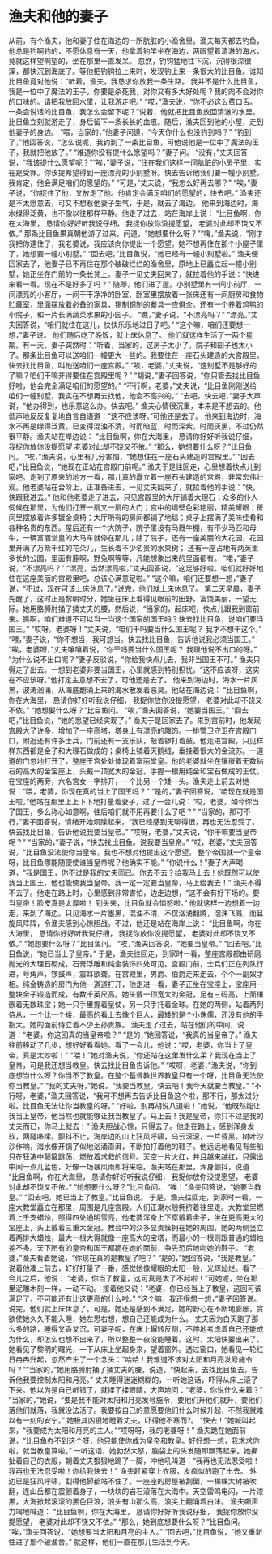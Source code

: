 # 渔夫和他的妻子

从前，有个渔夫，他和妻子住在海边的一所肮脏的小渔舍里。渔夫每天都去钓鱼，他总是钓啊钓的，不愿休息有一天，他拿着钓竿坐在海边，两眼望着清澈的海水，竟就这样望啊望的，坐在那里一直发呆。 
忽然，钓钩猛地往下沉，沉得很深很深，都快沉到海底了。等他把钓钩拉上来时，发现钓上来一条很大的比目鱼。谁知比目鱼竟对他说：“听着，渔夫，我恳求你放我一条生路。 
我并不是什么比目鱼，我是一位中了魔法的王子，你要是杀死我，对你又有多大好处呢？我的肉不会对你的口味的。请把我放回水里，让我游走吧。” 
“哎，”渔夫说，“你不必这么费口舌。一条会说话的比目鱼，我怎么会留下呢？”说着，他就把比目鱼放回清澈的水里。比目鱼立刻就游走了，身后留下一条长长的血痕。随后，渔夫回到他的小屋，走到他妻子的身边。 
“喂，当家的，”他妻子问道，“今天你什么也没钓到吗？” 
“钓到了，”他回答说，“怎么说呢，我钓到了一条比目鱼，可他说他是一位中了魔法的王子，我就把他放了。” 
“难道你没有提什么愿望吗？”妻子问。 
“没有，”丈夫回答说，“我该提什么愿望呢？”“唉，”妻子说，“住在我们这样一间肮脏的小房子里，实在是受罪。你该提希望得到一座漂亮的小别墅呀。快去告诉他我们要一幢小别墅，我肯定，他会满足咱们的愿望的。” 
“可是，”丈夫说，“我怎么好再去哪？” 
“唉，”妻子说，“你捉住了他，又放走了他。他肯定会满足咱们的愿望的，快去吧。” 
渔夫还是不太愿意去，可又不想惹他妻子生气，于是，就去了海边。 
他来到海边时，海水绿得泛黄，也不像以往那样平静。他走了过去，站在海岸上说： 
“比目鱼啊，你在大海里， 
恳请你好好听我说仔细， 
我捉你放你没提愿望， 
老婆对此却不饶又不依。” 
那条比目鱼果真朝他游了过来，问道，“她想要什么呀？”“嗨，”渔夫说，“刚才我把你逮住了，我老婆说，我应该向你提出一个愿望。她不想再住在那个小屋子里了，她想要一幢小别墅。” 
“回去吧，”比目鱼说，“她已经有一幢小别墅啦。” 
渔夫便回家去了，他妻子已不再住在那个破破烂烂的渔舍里，原地上已矗立起一幢小别墅，她正坐在门前的一条长凳上。妻子一见丈夫回来了，就拉着他的手说：“快进来看一看。现在不是好多了吗？” 
随即，他们进了屋。小别墅里有一间小前厅，一间漂亮的小客厅，一间干干净净的卧室、卧室里摆放着一张床还有一间厨房和食物贮藏室，里面摆放着必备的家具，锡制铜制的餐具一应俱全。还有一个养着鸡鸭的小院子，和一片长满蔬菜水果的小园子。 
“瞧，”妻子说，“不漂亮吗？” 
“漂亮。”丈夫回答说，“咱们就住在这儿，快快乐乐地过日子吧。” 
“这个嘛，咱们还要想一想，”妻子说。 
他们随后吃了晚饭，就上床休息了。 
他们就这样生活了一两个星期。有一天，妻子突然时：“听着，当家的，这房子太小了，院子和园子也太小了。那条比目鱼可以送咱们一幢更大一些的。我要住在一座石头建造的大宫殿里。快去找比目鱼，叫他送咱们一座宫殿。” 
“唉，老婆，”丈夫说，“这别墅不是够好的了嘛？咱们干嘛非得要住在宫殿里呢？” 
“胡说，”妻子回答说，“你只管去找比目鱼好啦，他会完全满足咱们的愿望的。” 
“不行啊，老婆，”丈夫说，“比目鱼刚刚送给咱们一幢别墅，我实在不想再去找他，他会不高兴的。” 
“去吧，快去吧，”妻子大声说，“他办得到，也乐意这么办。快去吧。” 
渔夫心情很沉重，本来是不想去的。他低声地反反复复地自言自语道：“这不应该呀。”可他还是去了。 
他来到海边时，海水不再是绿得泛黄，已变得混浊不清，时而暗蓝，时而深紫，时而灰黑，不过仍然很平静。渔夫站在岸边说： 
“比目鱼啊，你在大海里， 
恳请你好好听我说仔细， 
我捉你放你没提愿望 
老婆对此却不饶又不依。” 
“那么，她想要什么呀？”比目鱼问。 
“唉，”渔夫说，心里有几分害怕，“她想住在一座石头建造的宫殿里。” 
“回去吧，”比目鱼说，“她现在正站在宫殿门前呢。” 
渔夫于是往回走，心里想着快点儿到家吧。走到了原来的地方一看，那儿真的矗立着一座石头建造的宫殿，非常宏伟壮观。他老婆站在台阶上，正准备进去，一见丈夫回来了，就拉着他的手说：“快，快跟我进去。” 
他和他老婆走了进去，只见宫殿里的大厅铺着大理石；众多的仆人伺候在那里，为他们打开一扇又一扇的大门；宫中的墙壁色彩艳丽，精美耀眼；房间里摆放着许多镀金桌椅；大厅所有的房间都铺了地毯；桌子上摆满了美味佳肴和各种名贵的东西。屋后还有一个大院子，院子里设有马厩牛棚，有不少马匹和母牛，一辆富丽堂皇的大马车就停在那儿；除了院子，还有一座美丽的大花园，花园里开满了万紫千红的花朵儿，生长着不少名贵的水果树； 
还有一座占地有两英里多长的公园，里面有鹿啊，野兔啊等等，凡能想象出来的里面都有。 
“喏，”妻子说，“不漂亮吗？” 
“漂亮，当然漂亮啦，”丈夫回答说，“这足够好啦。咱们就好好地住在这座美丽的宫殿里吧，总该心满意足啦。” 
“这个嘛，咱们还要想一想，”妻子说，“不过，现在可该上床休息了。”说完，他们就上床休息了。 
第二天早晨，妻子先醒了，这时正是黎明时分，她坐在床上看得见眼前的田野，富饶美丽，一望无际。她用胳膊肘捅了捅丈夫的腰，然后说，“当家的，起床吧，快点儿跟我到窗前来。瞧啊，咱们难道不可以当一当这个国家的国王吗？快去找比目鱼，说咱们要当国王。” 
“哎呀，老婆呀！”丈夫说，“咱们干吗要当什么国王呢？ 
我才不想干这个。” 
“喂，”妻子说，“你不想当，我可想当。快去找比目鱼，告诉他说我必须当国王。” 
“唉，老婆呀，”丈夫嚷嚷着说，“你干吗要当什么国王呢？ 
我跟他说不出口的呀。” 
“为什么说不出口呢？”妻子反驳说，“你给我快点儿去，我非当国王不可。” 
渔夫只得走了出去。一想到老婆非要当国王，心里就感到特别担忧。“这不应该呀，这实在不应该呀。”他打定主意想不去了，可他还是去了。 
他来到海边时，海水一片灰黑，波涛汹涌，从海底翻涌上来的海水散发着恶臭。他站在海边说： 
“比目鱼啊，你在大海里， 
恳请你好好听我说仔细， 
我捉你放你没提愿望， 
老婆对此却不饶又不依。” 
“她想要什么呀？”比目鱼问。 
“唉，”渔夫回答说，“她要当国王。” 
“回去吧，”比目鱼说，“她的愿望已经实现了。” 
渔夫于是回家去了。来到宫前时，他发现宫殿大了许多，增加了一座高塔，塔身上有漂亮的雕饰。一排警卫守卫在宫殿门口，附近还有许多士兵，门前还有一支乐队，敲着锣打着鼓。他走进宫殿，只见样样东西都是金子和大理石做成的；桌椅上铺着天鹅绒，垂挂着很大的金流苏。一道道的门忽地打开了，整座王宫处处体现着富丽堂皇。他的老婆就坐在镶嵌着无数钻石的高大的金宝座上，头戴一顶宽大的金冠，手握一根用纯金和宝石做成的王仗。在宝座的两旁，六名宫女一字排开，一个比另一个矮一头。渔夫走上前去对她说：“喂，老婆，你现在真的当上了国王吗？” 
“是的，”妻子回答说，“咱现在就是国王啦。”他站在那里上上下下地打量着妻子，过了一会儿说：“哎，老婆，如今你当了国王，多么称心如意啊，往后咱们就不用再要什么了吧？” 
“当家的，那可不行，”妻子回答说，情绪开始烦躁起来，“我已经感到无聊得很，再也无法忍受了。快去找比目鱼，告诉他说我要当皇帝。” 
“哎呀，老婆，”丈夫说，“你干嘛要当皇帝呢？” 
“当家的，”妻子说，“快去找比目鱼。说我要当皇帝。” 
“哎，老婆，”丈夫回答说，“比目鱼没法使你当皇帝，我也不想对他提出这个愿望。 
整个帝国就一个皇帝呀，比目鱼哪能随便使谁当皇帝呢？他确实不能。” 
“你说什么！”妻子大声喝道，“我是国王，你不过是我的丈夫而已。你去不去？给我马上去！他既然可以使我当上国王，他也能使我当皇帝。我一定一定要当皇帝，马上给我去！” 
渔夫不得不去了。他走在路上时，心里感到非常害怕，边走边想，“这不会有好下场的。要当皇帝！脸皮真是太厚啦！ 
到头来，比目鱼就会恼怒啦。” 
他就这样一边想着一边走，来到了海边。只见海水一片墨黑，混浊不清，不仅汹涌翻腾，泡沫飞溅，而且旋风阵阵，令渔夫感到心惊胆战。不过，他还是站在海岸上说： 
“比目鱼啊，你在大海里， 
恳请你好好听我说仔细， 
我捉你放你没提愿望， 
老婆对此却不饶又不依。” 
“她想要什么呀？”比目鱼问。 
“唉，”渔夫回答说，“她要当皇帝。” 
“回去吧，”比目鱼说，“她已当上了皇帝。” 
于是，渔夫往回走，到家时一看，整座宫殿都由研磨抛光的大理石砌成，石膏浮雕和纯金装饰四处可见。宫殿门前，士兵们正在列队行进，号角声，锣鼓声，震耳欲聋。在宫殿里，男爵、伯爵走来走去，个个一副奴才相。纯金铸造的房门为他一道道打开，他走进一看，妻子正坐在宝座上，宝座用一整块金子锻造而成，有数千英尺高。她头戴一顶宽大的金冠，足有三码高，上面镶嵌着无数珠宝；她一只手里握着皇仗，另一只手托着金球。在她的两侧，站着两列侍从，一个比一个矮，最高的看上去像个巨人，最矮的是个小侏儒，还没有他的手指大。她的面前侍立着不少王孙贵族。 
渔夫走了过去，站在他们的中间，说道：“老婆，你这回真的当皇帝啦？” 
“是的，”她回答说，“我真的当皇帝了。” 
渔夫往前移动了几步，想好好看看她。看了一会儿，他说：“哎，老婆，你当上了皇帝，真是太妙啦！” 
“喂！”她对渔夫说，“你还站在这里发什么呆？我现在当上了皇帝，可是我还想当教皇。快去找比目鱼告诉他。” 
“哎呀，老婆，”渔夫说，“你到底想当什么呀？你当不了教皇。在整个基督教世界教皇只有一个呀，比目鱼无法使你当教皇。” 
“我的丈夫呀，”她说，“我要当教皇。快去吧！我今天就要当教皇。” 
“不行呀，老婆，”渔夫回答说，“我可不想再去告诉比目鱼这个啦，那不行，那太过分啦。比目鱼无法让你当教皇的呀。” 
“好啦，别再胡说八道啦！”她说，“他既然能让我当上皇帝，他当然也就能够让我当教皇了。马上去！我是皇帝，你只不过是我的丈夫而已，你马上就去！” 
渔夫胆战心惊，只得去了。他走在路上，感到浑身发软，两腿哆嗦。颤抖不止，海岸边的山上狂风呼啸，乌云滚滚，一片昏黑。树叶沙沙作响，海水像开锅了似地汹涌澎湃，不断拍打着他的鞋子。他远远地看见有些船只在狂涛中颠簸跳荡，燃放着求救的信号。天空一片火红，并且越来越红，只露出中间一点儿蓝色，好像一场暴风雨即将来临。渔夫站在那里，浑身颤抖，说道： 
“比目鱼啊，你在大海里， 
恳请你好好听我说仔细， 
我捉你放你没提愿望， 
老婆对此却不饶又不依。” 
“她想要什么呀？”比目鱼问。 
“唉！”渔夫回答说，“她要当教皇。” 
“回去吧，她已当上了教皇。”比目鱼说。 
于是，渔夫往回走，到家时一看，一座大教堂矗立在那里，周围是几座宫殿。人们正潮水般拥挤着往里走。大教堂里燃着上千支蜡烛，照得四处通明雪亮，他老婆浑身上下穿戴着金子，坐在更高更大的宝座上，头上戴着三重大金冠。教会中的众多显贵簇拥在她的周围，她的两侧竖立着两排大蜡烛，最大一根大得就像一座高大的宝塔，而最小的一根则跟普通的蜡烛差不多。天下所有的皇帝和国王都跪在她的面前，争先恐后地吻她的鞋子。 
“老婆，”渔夫看着她说，“你现在真的是教皇了吧？” 
“是的，”她回答说，“我是教皇。” 
说着他凑上前去，好好打量了一番，感觉她像耀眼的太阳一般，光辉灿烂。看了一会儿之后，他说： 
“老婆，你当了教皇，这可真是太了不起啦！”可她呢，坐在那里泥雕木刻一样，一动不动。 
接着他又说：“老婆，你已经当上了教皇，这回可该满足了，不可能还有比这更高的什么啦。” 
“这个嘛，我还得想一想，”妻子回答说。说完，他们就上床休息了。可是，她还是感到不满足，她的野心在不断地膨胀，贪欲使她久久不能入睡，她左思右想，想自己还能成为什么。 
丈夫因为白天跑了那么多的路，睡得又香又沉，可妻子呢，在床上辗转反侧，不停地考虑着自己还能成为什么，却怎么也想不出来了，所以整整一夜没能睡着。这时，太阳快要出来了，她看见了黎明的曙光，一下从床上坐起身来，望着窗外。透过窗口，她看见一轮红日冉冉升起，忽然产生了一个念头：“哈哈！我难道不该对太阳和月亮发号施令吗？”“当家的，”她用胳膊肘捅了捅丈夫的腰，说道，“快起来，去找比目鱼去，告诉他我要控制太阳和月亮。” 
丈夫睡得迷迷糊糊的，一听她这话，吓得从床上滚了下来。他以为是自己听错了，就揉了揉眼睛，大声地问：“老婆，你说什么来着？” 
“当家的，”她说，“要是我不能对太阳和月亮发号施令，要他们升他们就升，要他们落他们就落，我就没法活了。我要按自己的意愿要他们什么时候升起，不然我就难以有一刻的安宁。” 
她极其凶狠地瞪着丈夫，吓得他不寒而?。 
“快去！”她喊叫起来，“我要成为太阳和月亮的主人。”“哎呀呀，我的老婆呀！” 
渔夫跪在她面前说，“比目鱼办不到这个呀，他只能使你成为皇帝和教皇。好好想一想，我求求你啦，就当教皇算啦。” 
一听这话，她勃然大怒，脑袋上的头发随即飘荡起来。她撕扯着自己的衣服，朝着丈夫狠狠地踢了一脚，冲他吼叫道：“我再也无法忍受啦！我再也无法忍受啦！你给我快去！” 
渔夫赶紧穿上衣服，发疯似的跑了出去。 
外边已是狂风呼啸，刮得他脚都站不住了。一座座的房屋被刮倒，一棵棵大树被吹翻，连山岳都在震颤着身子，一块块的岩石滚落在大海中。天空雷鸣电闪，一片漆黑，大海掀起滚滚的黑色巨浪，浪头有山那么高，浪尖上翻涌着白沫。 
渔夫嘶声力竭地喊道： 
“比目鱼啊，你在大海里， 
恳请你好好听我说仔细， 
我捉你放你没提愿望， 
老婆对此却不饶又不依。” 
“那么，她到底想要什么呀？”比目鱼问。 
“唉，”渔夫回答说，“她想要当太阳和月亮的主人。” 
“回去吧，”比目鱼说，“她又重新住进了那个破渔舍。” 
就这样，他们一直在那儿生活到今天。 
